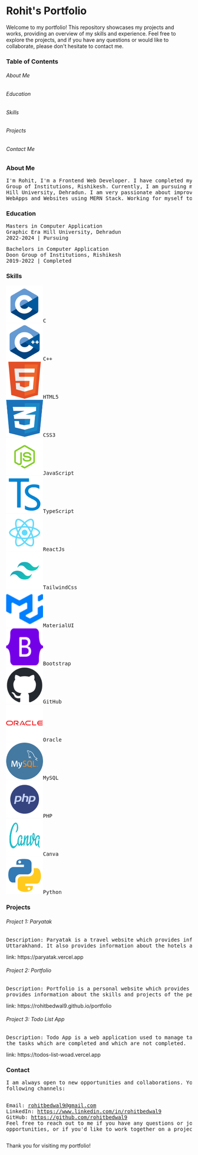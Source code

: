<h1>Rohit's Portfolio</h1>

Welcome to my portfolio! This repository showcases my projects and works, providing an overview of my skills
and experience. Feel free to explore the projects, and if you have any questions or would like to collaborate,
please don't hesitate to contact me.

<h3>Table of Contents</h3>

<h6>About Me</h6>

<h6>Education</h6>

<h6>Skills</h6>

<h6>Projects</h6>

<h6>Contact Me</h6>

<h3>About Me</h3>

<pre>I'm Rohit, I'm a Frontend Web Developer. I have completed my Bachelor's in Computer Application from Doon 
Group of Institutions, Rishikesh. Currently, I am pursuing my Masters in Computer Applications from Graphic Era
Hill University, Dehradun. I am very passionate about improving my coding skills & developing websites. I build
WebApps and Websites using MERN Stack. Working for myself to improve my skills.</pre>

<h3>Education</h3>
<pre>Masters in Computer Application
Graphic Era Hill University, Dehradun
2022-2024 | Pursuing</pre>

<pre>Bachelors in Computer Application
Doon Group of Institutions, Rishikesh
2019-2022 | Completed</pre>


<h3>Skills</h3>
<pre><img src="./assets/skills/c-logo.png" alt="c" height=100px width=100px class="skill-img c">C
<img src="./assets/skills/cpp-logo.png" alt="cpp"  height=100px width=100px class="skill-img">C++
<img src="./assets/skills/html5-logo.png" alt="html"  height=100px width=100px class="skill-img">HTML5
<img src="./assets/skills/css3-logo.png" alt="css"  height=100px width=100px class="skill-img">CSS3
<img src="./assets/skills/javascript-logo.png" alt="javascript" height=100px width=100px class="skill-img">JavaScript
<img src="./assets/skills/typescript-logo.png" alt="typescript" height=100px width=100px class="skill-img">TypeScript
<img src="./assets/skills/reactjs-logo.png" alt="reactjs" height=100px width=100px class="skill-img">ReactJs
<img src="./assets/skills/tailwindcss-logo.png" alt="tailwindcss" height=100px width=100px class="skill-img">TailwindCss
<img src="./assets/skills/materialui-logo.svg" alt="materialui" height=100px width=100px class="skill-img">MaterialUI
<img src="./assets/skills/bootstrap-logo.svg" alt="bootstrap" height=100px width=100px class="skill-img">Bootstrap
<img src="./assets/skills/github-logo.png" alt="github" height=100px width=100px class="skill-img">GitHub
<img src="./assets/skills/oracle-logo.svg" alt="oracle" height=100px width=100px class="skill-img">Oracle
<img src="./assets/skills/mysql-logo.png" alt="MySQL" height=100px width=100px class="skill-img">MySQL
<img src="./assets/skills/php-logo.png" alt="php" height=100px width=100px class="skill-img">PHP
<img src="./assets/skills/canva-logo.svg" alt="canva" height=100px width=100px class="skill-img">Canva
<img src="./assets/skills/python-logo.png" alt="python" height=100px width=100px class="skill-img">Python</pre>

<h3>Projects</h3>

<h6>Project 1: Paryatak</h6>
<pre>Description: Paryatak is a travel website which provides information about the places to visit in
Uttarakhand. It also provides information about the hotels and restaurants in Uttarakhand.
</pre>
link: https://paryatak.vercel.app


<h6>Project 2: Portfolio</h6>
<pre>Description: Portfolio is a personal website which provides information about the person. It also 
provides information about the skills and projects of the person.
</pre>
link: https://rohitbedwal9.github.io/portfolio


<h6>Project 3: Todo List App</h6>
<pre>Description: Todo App is a web application used to manage tasks. It also provides information about
the tasks which are completed and which are not completed.
</pre>
link: https://todos-list-woad.vercel.app


<h3>Contact</h3>
<pre>I am always open to new opportunities and collaborations. You can reach out to me through the
following channels:

Email: rohitbedwal9@gmail.com
LinkedIn: https://www.linkedin.com/in/rohitbedwal9
GitHub: https://github.com/rohitbedwal9
Feel free to reach out to me if you have any questions or job opportunities, or if you'd like to work
together on a project.
</pre>
Thank you for visiting my portfolio!

